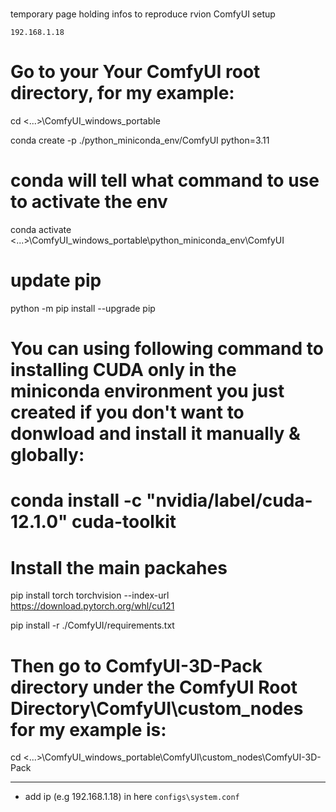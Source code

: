 #

temporary page holding infos to reproduce rvion ComfyUI setup

```
192.168.1.18
```


# Go to your Your ComfyUI root directory, for my example:

cd <...>\ComfyUI_windows_portable

conda create -p ./python_miniconda_env/ComfyUI python=3.11

# conda will tell what command to use to activate the env
conda activate <...>\ComfyUI_windows_portable\python_miniconda_env\ComfyUI

# update pip
python -m pip install --upgrade pip

# You can using following command to installing CUDA only in the miniconda environment you just created if you don't want to donwload and install it manually & globally:
# conda install -c "nvidia/label/cuda-12.1.0" cuda-toolkit

# Install the main packahes
pip install torch torchvision --index-url https://download.pytorch.org/whl/cu121

pip install -r ./ComfyUI/requirements.txt

# Then go to ComfyUI-3D-Pack directory under the ComfyUI Root Directory\ComfyUI\custom_nodes for my example is:
cd <...>\ComfyUI_windows_portable\ComfyUI\custom_nodes\ComfyUI-3D-Pack


----------

- add ip (e.g 192.168.1.18) in here `configs\system.conf`